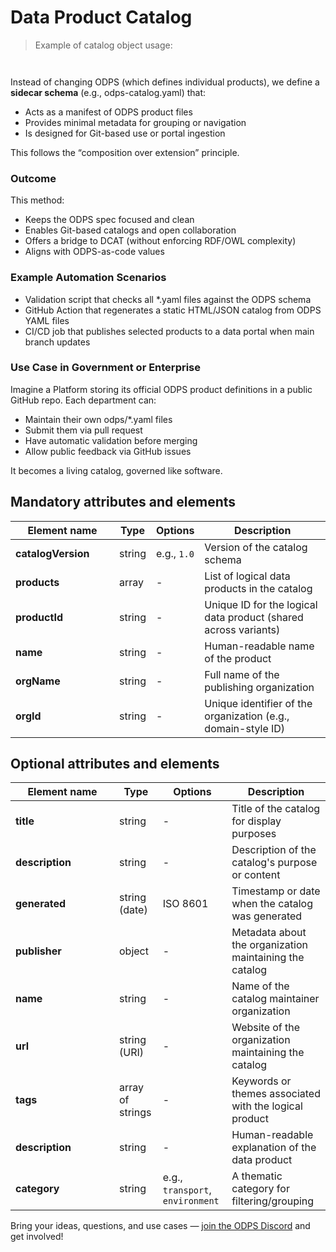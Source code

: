 # Data Product Catalog

> Example of catalog object usage:

```yml



```

Instead of changing ODPS (which defines individual products), we define a **sidecar schema** (e.g., odps-catalog.yaml) that:

* Acts as a manifest of ODPS product files
* Provides minimal metadata for grouping or navigation
* Is designed for Git-based use or portal ingestion

This follows the “composition over extension” principle.



### Outcome

This method:

* Keeps the ODPS spec focused and clean
* Enables Git-based catalogs and open collaboration
* Offers a bridge to DCAT (without enforcing RDF/OWL complexity)
* Aligns with ODPS-as-code values

### Example Automation Scenarios

* Validation script that checks all *.yaml files against the ODPS schema
* GitHub Action that regenerates a static HTML/JSON catalog from ODPS YAML files
* CI/CD job that publishes selected products to a data portal when main branch updates

### Use Case in Government or Enterprise

Imagine a Platform storing its official ODPS product definitions in a public GitHub repo. Each department can:

* Maintain their own odps/*.yaml files
* Submit them via pull request
* Have automatic validation before merging
* Allow public feedback via GitHub issues

It becomes a living catalog, governed like software.

## Mandatory attributes and elements


| <div style="width:150px">Element name</div> | Type   | Options     | Description                                  |
| ------------------------------------------- | ------ | ----------- | -------------------------------------------- |
| **catalogVersion**                          | string | e.g., `1.0` | Version of the catalog schema                |
| **products**                                | array  | -           | List of logical data products in the catalog |
| **productId**                               | string | -       | Unique ID for the logical data product (shared across variants) |
| **name**                                    | string | -       | Human-readable name of the product                              |
| **orgName**                                 | string | -       | Full name of the publishing organization                      |
| **orgId**                                   | string | -       | Unique identifier of the organization (e.g., domain-style ID) |



## Optional attributes and elements

| <div style="width:150px">Element name</div> | Type          | Options  | Description                                             |
| ------------------------------------------- | ------------- | -------- | ------------------------------------------------------- |
| **title**                                   | string        | -        | Title of the catalog for display purposes               |
| **description**                             | string        | -        | Description of the catalog's purpose or content         |
| **generated**                               | string (date) | ISO 8601 | Timestamp or date when the catalog was generated        |
| **publisher**                               | object        | -        | Metadata about the organization maintaining the catalog |
| **name**                                    | string        | -        | Name of the catalog maintainer organization         |
| **url**                                     | string (URI)  | -        | Website of the organization maintaining the catalog |
| **tags**                                    | array of strings | -     | Keywords or themes associated with the logical product |
| **description**                             | string           | -     | Human-readable explanation of the data product         |
| **category**                                | string           | e.g., `transport`, `environment` | A thematic category for filtering/grouping |

 


Bring your ideas, questions, and use cases — [join the ODPS Discord](https://discord.gg/7KfnFxAc) and get involved!